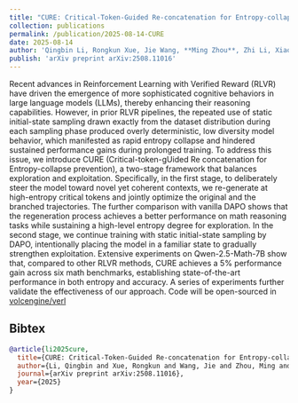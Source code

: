 ```yaml
---
title: "CURE: Critical-Token-Guided Re-concatenation for Entropy-collapse Prevention"
collection: publications
permalink: /publication/2025-08-14-CURE
date: 2025-08-14
author: 'Qingbin Li, Rongkun Xue, Jie Wang, **Ming Zhou**, Zhi Li, Xiaofeng Ji, Yongqi Wang, Miao Liu, Zheming Yang, Minghui Qiu, Jing Yang'
publish: 'arXiv preprint arXiv:2508.11016'
---
```


Recent advances in Reinforcement Learning with Verified Reward (RLVR) have driven the emergence of more sophisticated cognitive behaviors in large language models (LLMs), thereby enhancing their reasoning capabilities. However, in prior RLVR pipelines, the repeated use of static initial-state sampling drawn exactly from the dataset distribution during each sampling phase produced overly deterministic, low diversity model behavior, which manifested as rapid entropy collapse and hindered sustained performance gains during prolonged training. To address this issue, we introduce CURE (Critical-token-gUided Re concatenation for Entropy-collapse prevention), a two-stage framework that balances exploration and exploitation. Specifically, in the first stage, to deliberately steer the model toward novel yet coherent contexts, we re-generate at high-entropy critical tokens and jointly optimize the original and the branched trajectories. The further comparison with vanilla DAPO shows that the regeneration process achieves a better performance on math reasoning tasks while sustaining a high-level entropy degree for exploration. In the second stage, we continue training with static initial-state sampling by DAPO, intentionally placing the model in a familiar state to gradually strengthen exploitation. Extensive experiments on Qwen-2.5-Math-7B show that, compared to other RLVR methods, CURE achieves a 5% performance gain across six math benchmarks, establishing state-of-the-art performance in both entropy and accuracy. A series of experiments further validate the effectiveness of our approach. Code will be open-sourced in [volcengine/verl](https://github.com/volcengine/verl)

## Bibtex

```bibtex
@article{li2025cure,
  title={CURE: Critical-Token-Guided Re-concatenation for Entropy-collapse Prevention},
  author={Li, Qingbin and Xue, Rongkun and Wang, Jie and Zhou, Ming and Li, Zhi and Ji, Xiaofeng and Wang, Yongqi and Liu, Miao and Yang, Zheming and Qiu, Minghui and others},
  journal={arXiv preprint arXiv:2508.11016},
  year={2025}
}
```